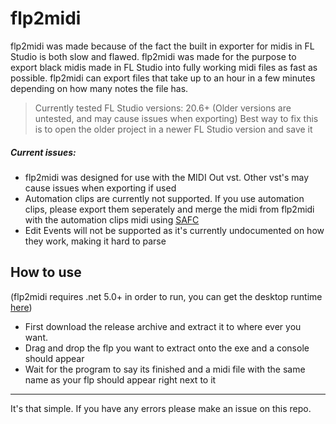# flp2midi
flp2midi was made because of the fact the built in exporter for midis in FL Studio is both slow and flawed. flp2midi was made for the purpose to export black midis made in FL Studio into fully working midi files as fast as possible. flp2midi can export files that take up to an hour in a few minutes depending on how many notes the file has.

> Currently tested FL Studio versions: 20.6+ (Older versions are untested, and may cause issues when exporting)
> Best way to fix this is to open the older project in a newer FL Studio version and save it

##### Current issues:
- flp2midi was designed for use with the MIDI Out vst. Other vst's may cause issues when exporting if used
- Automation clips are currently not supported. If you use automation clips, please export them seperately and merge the midi from flp2midi with the automation clips midi using [SAFC](https://github.com/DixelU/SAFC)
- Edit Events will not be supported as it's currently undocumented on how they work, making it hard to parse

## How to use
(flp2midi requires .net 5.0+ in order to run, you can get the desktop runtime [here](https://dotnet.microsoft.com/download/dotnet/5.0))

- First download the release archive and extract it to where ever you want.
- Drag and drop the flp you want to extract onto the exe and a console should appear
- Wait for the program to say its finished and a midi file with the same name as your flp should appear right next to it

------------

It's that simple. If you have any errors please make an issue on this repo.
